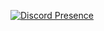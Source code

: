 [![Discord Presence](https://lanyard-profile-readme.vercel.app/api/784677560524996638
                            )](https://discord.com/users/784677560524996638)
